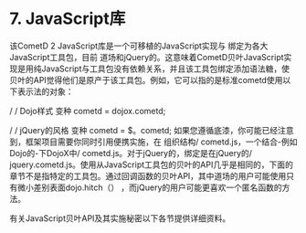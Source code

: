 # 7. JavaScript库

该CometD 2 JavaScript库是一个可移植的JavaScript实现与 绑定为各大JavaScript工具包，目前 道场和jQuery的。这意味着CometD贝叶JavaScript实现是用纯JavaScript与工具包没有依赖关系，并且该工具包绑定添加语法糖，使贝叶的API觉得他们是原产于该工具包。例如，它可以指的是标准cometd使用以下表示法的对象：

/ / Dojo样式
变种 cometd = dojox.cometd;

/ / jQuery的风格
变种 cometd = $。cometd;
如果您遵循底漆，你可能已经注意到，框架项目需要你同时引用便携实施，在 组织结构/ cometd.js，一个结合-例如Dojo的-下DojoX中/ cometd.js。对于jQuery的，绑定是在jQuery的/ jquery.cometd.js。使用从JavaScript工具包的贝叶的API几乎是相同的，下面的章节不是指特定的工具包。通过回调函数的贝叶API，其中道场的用户可能使用只有微小差别表面dojo.hitch（） ，而jQuery的用户可能更喜欢一个匿名函数的方法。

有关JavaScript贝叶API及其实施秘密以下各节提供详细资料。
